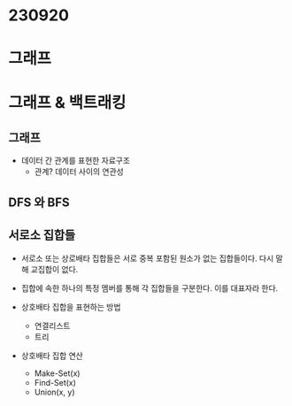 # 230920
# 그래프

# 그래프 & 백트래킹

## 그래프
- 데이터 간 관계를 표현한 자료구조
  - 관계? 데이터 사이의 연관성


## DFS 와 BFS


## 서로소 집합들
- 서로소 또는 상로배타 집합들은 서로 중복 포함된 원소가 없는 집합들이다. 다시 말해 교집합이 없다.
- 집합에 속한 하나의 특정 멤버를 통해 각 집합들을 구분한다. 이를 대표자라 한다.

- 상호배타 집합을 표현하는 방법
  - 연결리스트
  - 트리
- 상호배타 집합 연산
  - Make-Set(x)
  - Find-Set(x)
  - Union(x, y)
